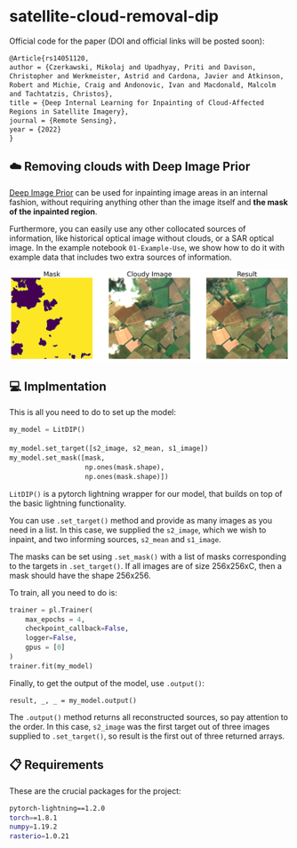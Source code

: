 # satellite-cloud-removal-dip

Official code for the paper (DOI and official links will be posted soon):
```
@Article{rs14051120,
author = {Czerkawski, Mikolaj and Upadhyay, Priti and Davison, Christopher and Werkmeister, Astrid and Cardona, Javier and Atkinson, Robert and Michie, Craig and Andonovic, Ivan and Macdonald, Malcolm and Tachtatzis, Christos},
title = {Deep Internal Learning for Inpainting of Cloud-Affected Regions in Satellite Imagery},
journal = {Remote Sensing},
year = {2022}
}
```

## :cloud: Removing clouds with Deep Image Prior
[Deep Image Prior](https://dmitryulyanov.github.io/deep_image_prior) can be used for inpainting image areas in an internal fashion, without requiring anything other than the image itself and **the mask of the inpainted region**.

Furthermore, you can easily use any other collocated sources of information, like historical optical image without clouds, or a SAR optical image. In the example notebook `01-Example-Use`, we show how to do it with example data that includes two extra sources of information.

![Example Result](example_result.png?raw=true "Title")

## :computer: Implmentation
This is all you need to do to set up the model:
```python
my_model = LitDIP()

my_model.set_target([s2_image, s2_mean, s1_image])
my_model.set_mask([mask,
                   np.ones(mask.shape),
                   np.ones(mask.shape)])
```
`LitDIP()` is a pytorch lightning wrapper for our model, that builds on top of the basic lightning functionality.

You can use `.set_target()` method and provide as many images as you need in a list. In this case, we supplied the `s2_image`, which we wish to inpaint, and two informing sources, `s2_mean` and `s1_image`.

The masks can be set using `.set_mask()` with a list of masks corresponding to the targets in `.set_target()`. If all images are of size 256x256xC, then a mask should have the shape 256x256.

To train, all you need to do is:
```python
trainer = pl.Trainer(
    max_epochs = 4,            
    checkpoint_callback=False,
    logger=False,
    gpus = [0]
)
trainer.fit(my_model)
```

Finally, to get the output of the model, use `.output()`:
```
result, _, _ = my_model.output()
```
The `.output()` method returns all reconstructed sources, so pay attention to the order. In this case, `s2_image` was the first target out of three images supplied to `.set_target()`, so result is the first out of three returned arrays.

## :clipboard: Requirements
These are the crucial packages for the project:
```bash
pytorch-lightning==1.2.0
torch==1.8.1
numpy=1.19.2
rasterio=1.0.21
```
